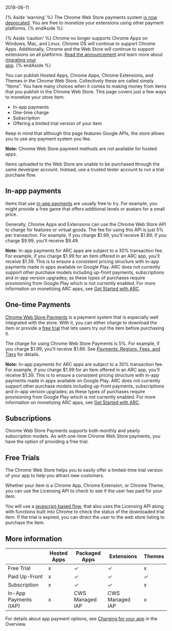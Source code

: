 2018-06-11

{% Aside ‘warning’ %} The Chrome Web Store payments system [is now deprecated](/docs/webstore/cws-payments-deprecation/). You are free to monetize your extensions using other payment platforms. {% endAside %}

{% Aside ‘caution’ %} Chrome no longer supports Chrome Apps on Windows, Mac, and Linux. Chrome OS will continue to support Chrome Apps. Additionally, Chrome and the Web Store will continue to support extensions on all platforms. [Read the announcement](http://blog.chromium.org/2016/08/from-chrome-apps-to-web.html) and learn more about [migrating your  
app](/apps/migration). {% endAside %}

You can publish Hosted Apps, Chrome Apps, Chrome Extensions, and Themes in the Chrome Web Store. Collectively these are called simply “Items”. You have many choices when it comes to making money from items that you publish in the Chrome Web Store. This page covers just a few ways to monetize your store item:

-   In-app payments
-   One-time charge
-   Subscription
-   Offering a limited trial version of your item

Keep in mind that although this page features Google APIs, the store allows you to use any payment system you like.

**Note:** Chrome Web Store payment methods are not available for hosted apps.

Items uploaded to the Web Store are unable to be purchased through the same developer account. Instead, use a trusted tester account to run a trial purchase flow.

In-app payments
---------------

Items that use [in-app payments](/docs/webstore/payments-iap) are usually free to try. For example, you might provide a free game that offers additional levels or avatars for a small price.

Generally, Chrome Apps and Extensions can use the Chrome Web Store API to charge for features or virtual goods. The fee for using this API is just 5% per transaction. For example, if you charge $1.99, you’ll receive $1.89; if you charge $9.99, you’ll receive $9.49.

**Note:** In-app payments for ARC apps are subject to a 30% transaction fee. For example, if you charge $1.99 for an item offered in an ARC app, you’ll receive $1.39. This is to ensure a consistent pricing structure with in-app payments made in apps available on Google Play. ARC does not currently support other purchase models including up-front payments, subscriptions and in-app version upgrades; as these types of purchases require provisioning from Google Play which is not currently enabled. For more information on monetizing ARC apps, see [Get Started with ARC](/apps/getstarted_arc).

One-time Payments
-----------------

[Chrome Web Store Payments](/docs/webstore/overview#builtin) is a payment system that is especially well integrated with the store. With it, you can either charge to download the item or provide a [free trial](/docs/webstore/overview#freevnot) that lets users try out the item before purchasing it.

The charge for using Chrome Web Store Payments is 5%. For example, if you charge $1.99, you’ll receive $1.89. See [Payments: Regions, Fees, and Tiers](/docs/webstore/pricing) for details.

**Note:** In-app payments for ARC apps are subject to a 30% transaction fee. For example, if you charge $1.99 for an item offered in an ARC app, you’ll receive $1.39. This is to ensure a consistent pricing structure with in-app payments made in apps available on Google Play. ARC does not currently support other purchase models including up-front payments, subscriptions and in-app version upgrades; as these types of purchases require provisioning from Google Play which is not currently enabled. For more information on monetizing ARC apps, see [Get Started with ARC](/apps/getstarted_arc).

Subscriptions
-------------

Chrome Web Store Payments supports both monthly and yearly subscription models. As with one-time Chrome Web Store payments, you have the option of providing a free trial.

Free Trials
-----------

The Chrome Web Store helps you to easily offer a limited-time trial version of your app to help you attract new customers.

Whether your item is a Chrome App, Chrome Extension, or Chrome Theme, you can use the Licensing API to check to see if the user has paid for your item.

You will use a [javascript-based flow](/docs/webstore/one_time_payments#verifying-payment), that also uses the Licensing API along with functions built into Chrome to check the status of the downloaded trial item. If the trial is expired, you can direct the user to the web store listing to purchase the item.

More information
----------------

<table><thead><tr class="header"><th></th><th>Hosted Apps</th><th>Packaged Apps</th><th>Extensions</th><th>Themes</th></tr></thead><tbody><tr class="odd"><td>Free Trial</td><td>x</td><td>✓</td><td>✓</td><td>x</td></tr><tr class="even"><td>Paid Up-Front</td><td>x</td><td>✓</td><td>✓</td><td>✓</td></tr><tr class="odd"><td>Subscription</td><td>x</td><td>✓</td><td>✓</td><td>x</td></tr><tr class="even"><td>In-App Payments (IAP)</td><td>x</td><td>CWS Managed IAP</td><td>CWS Managed IAP</td><td>x</td></tr></tbody></table>

For details about app payment options, see [Charging for your app](/docs/webstore/overview#charging) in the Overview.
